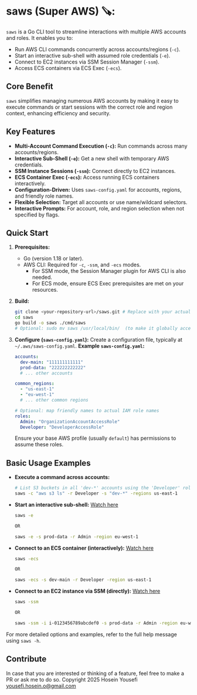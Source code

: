 # saws (Super AWS) 🪚:

`saws` is a Go CLI tool to streamline interactions with multiple AWS accounts and roles. It enables you to:

* Run AWS CLI commands concurrently across accounts/regions (`-c`).
* Start an interactive sub-shell with assumed role credentials (`-e`).
* Connect to EC2 instances via SSM Session Manager (`-ssm`).
* Access ECS containers via ECS Exec (`-ecs`).

## Core Benefit

`saws` simplifies managing numerous AWS accounts by making it easy to execute commands or start sessions with the correct role and region context, enhancing efficiency and security.

## Key Features

* **Multi-Account Command Execution (`-c`):** Run commands across many accounts/regions.
* **Interactive Sub-Shell (`-e`):** Get a new shell with temporary AWS credentials.
* **SSM Instance Sessions (`-ssm`):** Connect directly to EC2 instances.
* **ECS Container Exec (`-ecs`):** Access running ECS containers interactively.
* **Configuration-Driven:** Uses `saws-config.yaml` for accounts, regions, and friendly role names.
* **Flexible Selection:** Target all accounts or use name/wildcard selectors.
* **Interactive Prompts:** For account, role, and region selection when not specified by flags.

## Quick Start

1.  **Prerequisites:**
    * Go (version 1.18 or later).
    * AWS CLI: Required for `-c`, `-ssm`, and `-ecs` modes.
        * For SSM mode, the Session Manager plugin for AWS CLI is also needed.
        * For ECS mode, ensure ECS Exec prerequisites are met on your resources.

2.  **Build:**
    ```bash
    git clone <your-repository-url>/saws.git # Replace with your actual repository URL
    cd saws
    go build -o saws ./cmd/saws
    # Optional: sudo mv saws /usr/local/bin/  (to make it globally accessible)
    ```

3.  **Configure (`saws-config.yaml`):**
    Create a configuration file, typically at `~/.aws/saws-config.yaml`.
    **Example `saws-config.yaml`:**
    ```yaml
    accounts:
      dev-main: "111111111111"
      prod-data: "222222222222"
      # ... other accounts

    common_regions:
      - "us-east-1"
      - "eu-west-1"
      # ... other common regions

    # Optional: map friendly names to actual IAM role names
    roles:
      Admin: "OrganizationAccountAccessRole"
      Developer: "DeveloperAccessRole"
    ```
    Ensure your base AWS profile (usually `default`) has permissions to assume these roles.

## Basic Usage Examples

* **Execute a command across accounts:**
    ```bash
    # List S3 buckets in all 'dev-*' accounts using the 'Developer' role in 'us-east-1'
    saws -c "aws s3 ls" -r Developer -s "dev-*" -regions us-east-1
    ```

* **Start an interactive sub-shell:**  [Watch here](docs/saws-e.gif)
    ```bash
    saws -e

    OR
    
    saws -e -s prod-data -r Admin -region eu-west-1
    ```

* **Connect to an ECS container (interactively):**  [Watch here](docs/saws-ecs.gif)
    ```bash
    saws -ecs

    OR
    
    saws -ecs -s dev-main -r Developer -region us-east-1
    ```

* **Connect to an EC2 instance via SSM (directly):**  [Watch here](docs/saws-ssm.gif)
    ```bash
    saws -ssm

    OR
    
    saws -ssm -i i-0123456789abcdef0 -s prod-data -r Admin -region eu-west-1
    ```

For more detailed options and examples, refer to the full help message using `saws -h`.

## Contribute
In case that you are interested or thinking of a feature, feel free to make a PR or ask me to do so.
Copyright 2025 Hosein Yousefi yousefi.hosein.o@gmail.com

